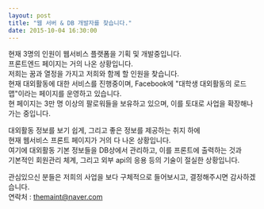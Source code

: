 ```yaml
---
layout: post
title: "웹 서버 & DB 개발자를 찾습니다."
date: 2015-10-04 16:30:00
---
```


현재 3명의 인원이 웹서비스 플랫폼을 기획 및 개발중입니다.<br>
프론트엔드 페이지는 거의 나온 상황입니다.<br>
저희는 꿈과 열정을 가지고 저희와 함께 할 인원을 찾습니다.<br>
현재 대외활동에 대한 서비스를 진행중이며, Facebook에 "대학생 대외활동의 로드맵"이라는 페이지를 운영하고 있습니다.<br>
현 페이지는 3만 명 이상의 팔로워들을 보유하고 있으며, 이를 토대로 사업을 확장해나가는 중입니다.<br>

대외활동 정보를 보기 쉽게, 그리고 좋은 정보를 제공하는 취지 하에<br>
현재 웹서비스 프론트 페이지가 거의 다 나온 상황입니다.<br>
여기에 대외활동 기본 정보들을 DB상에서 관리하고, 이를 프론트에 출력하는 것과<br>
기본적인 회원관리 체계, 그리고 외부 api의 응용 등의 기술이 절실한 상황입니다.<br>

관심있으신 분들은 저희의 사업을 보다 구체적으로 들어보시고, 결정해주시면 감사하겠습니다.<br>
연락처 : themaint@naver.com
